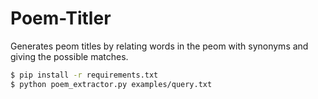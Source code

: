 Poem-Titler
===========

Generates peom titles by relating words in the peom with synonyms and giving the possible matches.

```sh
$ pip install -r requirements.txt
$ python poem_extractor.py examples/query.txt
```

